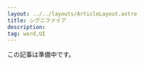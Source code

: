 ```yaml
---
layout: ../../layouts/ArticleLayout.astro
title: シグニファイア
description:
tag: word,UI
---
```


この記事は準備中です。